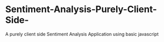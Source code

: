 # Sentiment-Analysis-Purely-Client-Side-
A purely client side Sentiment Analysis Application using basic javascript
